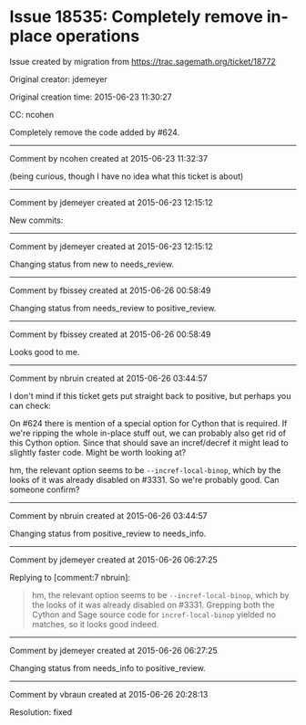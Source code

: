 # Issue 18535: Completely remove in-place operations

Issue created by migration from https://trac.sagemath.org/ticket/18772

Original creator: jdemeyer

Original creation time: 2015-06-23 11:30:27

CC:  ncohen

Completely remove the code added by #624.


---

Comment by ncohen created at 2015-06-23 11:32:37

(being curious, though I have no idea what this ticket is about)


---

Comment by jdemeyer created at 2015-06-23 12:15:12

New commits:


---

Comment by jdemeyer created at 2015-06-23 12:15:12

Changing status from new to needs_review.


---

Comment by fbissey created at 2015-06-26 00:58:49

Changing status from needs_review to positive_review.


---

Comment by fbissey created at 2015-06-26 00:58:49

Looks good to me.


---

Comment by nbruin created at 2015-06-26 03:44:57

I don't mind if this ticket gets put straight back to positive, but perhaps you can check:

On #624 there is mention of a special option for Cython that is required. If we're ripping the whole in-place stuff out, we can probably also get rid of this Cython option. Since that should save an incref/decref it might lead to slightly faster code. Might be worth looking at?

hm, the relevant option seems to be `--incref-local-binop`, which by the looks of it was already disabled on #3331. So we're probably good. Can someone confirm?


---

Comment by nbruin created at 2015-06-26 03:44:57

Changing status from positive_review to needs_info.


---

Comment by jdemeyer created at 2015-06-26 06:27:25

Replying to [comment:7 nbruin]:
> hm, the relevant option seems to be `--incref-local-binop`, which by the looks of it was already disabled on #3331.
Grepping both the Cython and Sage source code for `incref-local-binop` yielded no matches, so it looks good indeed.


---

Comment by jdemeyer created at 2015-06-26 06:27:25

Changing status from needs_info to positive_review.


---

Comment by vbraun created at 2015-06-26 20:28:13

Resolution: fixed
